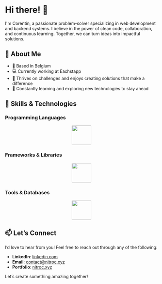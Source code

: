 # Hi there! 👋

I'm Corentin, a passionate problem-solver specializing in web development and backend systems. I believe in the power of clean code, collaboration, and continuous learning. Together, we can turn ideas into impactful solutions.

## 🚀 About Me
- 🏡 Based in Belgium
- 💻 Currently working at Eachstapp
- 🌟 Thrives on challenges and enjoys creating solutions that make a difference
- 🌱 Constantly learning and exploring new technologies to stay ahead

## 🔧 Skills & Technologies

### Programming Languages
<div align="center">
  <img src="https://skillicons.dev/icons?i=html,css,js,ts,c,cs,java&theme=dark" height="64" />
</div>

### Frameworks & Libraries
<div align="center">
  <img src="https://skillicons.dev/icons?i=react,nextjs,nestjs,dotnet,express,spring&theme=dark" height="64" />
</div>

### Tools & Databases
<div align="center">
  <img src="https://skillicons.dev/icons?i=mysql,postgres,mongodb,docker,git,github,githubactions&theme=dark" height="64" />
</div>


## 📫 Let’s Connect  

I’d love to hear from you! Feel free to reach out through any of the following:  

- **LinkedIn**: [linkedin.com](https://www.linkedin.com/in/corentin-d-02472724b/)  
- **Email**: [contact@nitroc.xyz](mailto:contact@nitroc.xyz)  
- **Portfolio**: [nitroc.xyz](https://nitroc.xyz)  

Let’s create something amazing together!  

